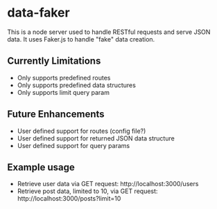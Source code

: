 # data-faker
This is a node server used to handle RESTful requests and serve JSON data.
It uses Faker.js to handle "fake" data creation.  

## Currently Limitations
* Only supports predefined routes
* Only supports predefined data structures
* Only supports limit query param

## Future Enhancements
* User defined support for routes (config file?)
* User defined support for returned JSON data structure
* User defined support for query params

## Example usage
* Retrieve user data via GET request: http://localhost:3000/users
* Retrieve post data, limited to 10, via GET request: http://localhost:3000/posts?limit=10



